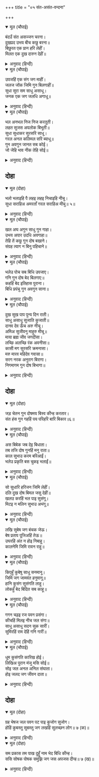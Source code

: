 +++
title = "०५ संत-असंत-वन्दना"

+++


<details open><summary>मूल (चौपाई)</summary>

बंदउँ संत असज्जन चरना।  
दुखप्रद उभय बीच कछु बरना॥  
बिछुरत एक प्रान हरि लेहीं।  
मिलत एक दुख दारुन देहीं॥
</details>

<details><summary>अनुवाद (हिन्दी)</summary>

अब मैं संत और असंत दोनोंके चरणोंकी वन्दना करता हूँ; दोनों ही दुःख देनेवाले हैं, परन्तु उनमें कुछ अन्तर कहा गया है। वह अन्तर यह है कि एक (संत) तो बिछुड़ते समय प्राण हर लेते हैं और दूसरे (असंत) मिलते हैं तब दारुण दुःख देते हैं। (अर्थात् संतोंका बिछुड़ना मरनेके समान दुःखदायी होता है और असंतोंका मिलना)॥ २॥
</details>

<details open><summary>मूल (चौपाई)</summary>

उपजहिं एक संग जग माहीं।  
जलज जोंक जिमि गुन बिलगाहीं॥  
सुधा सुरा सम साधु असाधू।  
जनक एक जग जलधि अगाधू॥
</details>

<details><summary>अनुवाद (हिन्दी)</summary>

दोनों (संत और असंत) जगत् में एक साथ पैदा होते हैं; पर (एक साथ पैदा होनेवाले) कमल और जोंककी तरह उनके गुण अलग-अलग होते हैं। (कमल दर्शन और स्पर्शसे सुख देता है, किन्तु जोंक शरीरका स्पर्श पाते ही रक्त चूसने लगती है।) साधु अमृतके समान (मृत्युरूपी संसारसे उबारनेवाला) और असाधु मदिराके समान (मोह,प्रमाद और जड़ता उत्पन्न करनेवाला) है, दोनोंको उत्पन्न करनेवाला जगद्‍रूपी अगाध समुद्र एक ही है। (शास्त्रोंमें समुद्रमन्थनसे ही अमृत और मदिरा दोनोंकी उत्पत्ति बतायी गयी है)॥ ३॥
</details>

<details open><summary>मूल (चौपाई)</summary>

भल अनभल निज निज करतूती।  
लहत सुजस अपलोक बिभूती॥  
सुधा सुधाकर सुरसरि साधू।  
गरल अनल कलिमल सरि ब्याधू॥  
गुन अवगुन जानत सब कोई।  
जो जेहि भाव नीक तेहि सोई॥
</details>

<details><summary>अनुवाद (हिन्दी)</summary>

भले और बुरे अपनी-अपनी करनीके अनुसार सुन्दर यश और अपयशकी सम्पत्ति पाते हैं। अमृत, चन्द्रमा, गङ्गाजी और साधु एवं विष, अग्नि, कलियुगके पापोंकी नदी अर्थात् कर्मनाशा और हिंसा करनेवाला व्याध, इनके गुण-अवगुण सब कोई जानते हैं; किन्तु जिसे जो भाता है, उसे वही अच्छा लगता है॥ ४-५॥
</details>

## दोहा


<details open><summary>मूल (दोहा)</summary>

भलो भलाइहि पै लहइ लहइ निचाइहि नीचु।  
सुधा सराहिअ अमरताँ गरल सराहिअ मीचु॥ ५॥
</details>

<details><summary>अनुवाद (हिन्दी)</summary>

भला भलाई ही ग्रहण करता है और नीच नीचताको ही ग्रहण किये रहता है। अमृतकी सराहना अमर करनेमें होती है और विषकी मारनेमें॥ ५॥
</details>

<details open><summary>मूल (चौपाई)</summary>

खल अघ अगुन साधु गुन गाहा।  
उभय अपार उदधि अवगाहा॥  
तेहि तें कछु गुन दोष बखाने।  
संग्रह त्याग न बिनु पहिचाने॥
</details>

<details><summary>अनुवाद (हिन्दी)</summary>

दुष्टोंके पापों और अवगुणोंकी और साधुओंके गुणोंकी कथाएँ—दोनों ही अपार और अथाह समुद्र हैं। इसीसे कुछ गुण और दोषोंका वर्णन किया गया है, क्योंकि बिना पहचाने उनका ग्रहण या त्याग नहीं हो सकता॥ १॥
</details>

<details open><summary>मूल (चौपाई)</summary>

भलेउ पोच सब बिधि उपजाए।  
गनि गुन दोष बेद बिलगाए॥  
कहहिं बेद इतिहास पुराना।  
बिधि प्रपंचु गुन अवगुन साना॥
</details>

<details><summary>अनुवाद (हिन्दी)</summary>

भले, बुरे सभी ब्रह्माके पैदा किये हुए हैं, पर गुण और दोषोंको विचारकर वेदोंने उनको अलग-अलग कर दिया है। वेद, इतिहास और पुराण कहते हैं कि ब्रह्माकी यह सृष्टि गुण-अवगुणोंसे सनी हुई है॥ २॥
</details>

<details open><summary>मूल (चौपाई)</summary>

दुख सुख पाप पुन्य दिन राती।  
साधु असाधु सुजाति कुजाती॥  
दानव देव ऊँच अरु नीचू।  
अमिअ सुजीवनु माहुरु मीचू॥  
माया ब्रह्म जीव जगदीसा।  
लच्छि अलच्छि रंक अवनीसा॥  
कासी मग सुरसरि क्रमनासा।  
मरु मारव महिदेव गवासा॥  
सरग नरक अनुराग बिरागा।  
निगमागम गुन दोष बिभागा॥
</details>

<details><summary>अनुवाद (हिन्दी)</summary>

दुःख-सुख, पाप-पुण्य, दिन-रात, साधु-असाधु, सुजाति-कुजाति, दानव-देवता, ऊँच-नीच, अमृत-विष, सुजीवन (सुन्दर जीवन)-मृत्यु, माया-ब्रह्म, जीव-ईश्वर, सम्पत्ति-दरिद्रता, रंक-राजा, काशी-मगध, गङ्गा-कर्मनाशा, मारवाड़-मालवा, ब्राह्मण-कसाई, स्वर्ग-नरक, अनुराग-वैराग्य,(ये सभी पदार्थ ब्रह्माकी सृष्टिमें हैं।) वेद-शास्त्रोंने उनके गुण-दोषोंका विभाग कर दिया है॥ ३—५॥
</details>

## दोहा


<details open><summary>मूल (दोहा)</summary>

जड़ चेतन गुन दोषमय बिस्व कीन्ह करतार।  
संत हंस गुन गहहिं पय परिहरि बारि बिकार॥६॥
</details>

<details><summary>अनुवाद (हिन्दी)</summary>

विधाताने इस जड-चेतन विश्वको गुण-दोषमय रचा है; किन्तु संतरूपी हंस दोषरूपी जलको छोड़कर गुणरूपी दूधको ही ग्रहण करते हैं॥ ६॥
</details>

<details open><summary>मूल (चौपाई)</summary>

अस बिबेक जब देइ बिधाता।  
तब तजि दोष गुनहिं मनु राता॥  
काल सुभाउ करम बरिआईं।  
भलेउ प्रकृति बस चुकइ भलाईं॥
</details>

<details><summary>अनुवाद (हिन्दी)</summary>

विधाता जब इस प्रकारका (हंसका-सा) विवेक देते हैं, तब दोषोंको छोड़कर मन गुणोंमें अनुरक्त होता है। काल-स्वभाव और कर्मकी प्रबलतासे भले लोग (साधु) भी मायाके वशमें होकर कभी-कभी भलाईसे चूक जाते हैं॥ १॥
</details>

<details open><summary>मूल (चौपाई)</summary>

सो सुधारि हरिजन जिमि लेहीं।  
दलि दुख दोष बिमल जसु देहीं॥  
खलउ करहिं भल पाइ सुसंगू।  
मिटइ न मलिन सुभाउ अभंगू॥
</details>

<details><summary>अनुवाद (हिन्दी)</summary>

भगवान् के भक्त जैसे उस चूकको सुधार लेते हैं और दुःख-दोषोंको मिटाकर निर्मल यश देते हैं, वैसे ही दुष्ट भी कभी-कभी उत्तम सङ्ग पाकर भलाई करते हैं; परन्तु उनका कभी भंग न होनेवाला मलिन स्वभाव नहीं मिटता॥ २॥
</details>

<details open><summary>मूल (चौपाई)</summary>

लखि सुबेष जग बंचक जेऊ।  
बेष प्रताप पूजिअहिं तेऊ॥  
उघरहिं अंत न होइ निबाहू।  
कालनेमि जिमि रावन राहू॥
</details>

<details><summary>अनुवाद (हिन्दी)</summary>

जो (वेषधारी) ठग हैं, उन्हें भी अच्छा (साधुका-सा) वेष बनाये देखकर वेषके प्रतापसे जगत् पूजता है; परन्तु एक-न-एक दिन वे चौडे़ आ ही जाते हैं, अन्ततक उनका कपट नहीं निभता, जैसे कालनेमि, रावण और राहुका हाल हुआ॥ ३॥
</details>

<details open><summary>मूल (चौपाई)</summary>

किएहुँ कुबेषु साधु सनमानू।  
जिमि जग जामवंत हनुमानू॥  
हानि कुसंग सुसंगति लाहू।  
लोकहुँ बेद बिदित सब काहू॥
</details>

<details><summary>अनुवाद (हिन्दी)</summary>

बुरा वेष बना लेनेपर भी साधुका सम्मान ही होता है, जैसे जगत् में जाम्बवान् और हनुमान् जी का हुआ। बुरे संगसे हानि और अच्छे संगसे लाभ होता है, यह बात लोक और वेदमें है और सभी लोग इसको जानते हैं॥ ४॥
</details>

<details open><summary>मूल (चौपाई)</summary>

गगन चढ़इ रज पवन प्रसंगा।  
कीचहिं मिलइ नीच जल संगा॥  
साधु असाधु सदन सुक सारीं।  
सुमिरहिं राम देहिं गनि गारीं॥
</details>

<details><summary>अनुवाद (हिन्दी)</summary>

पवनके संगसे धूल आकाशपर चढ़ जाती है और वही नीच (नीचेकी ओर बहनेवाले) जलके संगसे कीचड़में मिल जाती है। साधुके घरके तोता-मैना राम-राम सुमिरते हैं और असाधुके घरके तोता-मैना गिन-गिनकर गालियाँ देते हैं॥ ५॥
</details>

<details open><summary>मूल (चौपाई)</summary>

धूम कुसंगति कारिख होई।  
लिखिअ पुरान मंजु मसि सोई॥  
सोइ जल अनल अनिल संघाता।  
होइ जलद जग जीवन दाता॥
</details>

<details><summary>अनुवाद (हिन्दी)</summary>

कुसंगके कारण धुआँ कालिख कहलाता है, वही धुआँ (सुसंगसे) सुन्दर स्याही होकर पुराण लिखनेके काममें आता है और वही धुआँ जल, अग्नि और पवनके संगसे बादल होकर जगत् को जीवन देनेवाला बन जाता है॥ ६॥
</details>

## दोहा


<details open><summary>मूल (दोहा)</summary>

ग्रह भेषज जल पवन पट पाइ कुजोग सुजोग।  
होहिं कुबस्तु सुबस्तु जग लखहिं सुलच्छन लोग॥ ७ (क)॥
</details>

<details><summary>अनुवाद (हिन्दी)</summary>

ग्रह, ओषधि, जल, वायु और वस्त्र—ये सब भी कुसंग और सुसंग पाकर संसारमें बुरे और भले पदार्थ हो जाते हैं। चतुर एवं विचारशील पुरुष ही इस बातको जान पाते हैं॥ ७(क)॥
</details>

<details open><summary>मूल (दोहा)</summary>

सम प्रकास तम पाख दुहुँ नाम भेद बिधि कीन्ह।  
ससि सोषक पोषक समुझि जग जस अपजस दीन्ह॥ ७ (ख)॥
</details>

<details><summary>अनुवाद (हिन्दी)</summary>

महीनेके दोनों पखवाड़ोंमें उजियाला और अँधेरा समान ही रहता है, परन्तु विधाताने इनके नाममें भेद कर दिया है (एकका नाम शुक्ल और दूसरेका नाम कृष्ण रख दिया)। एकको चन्द्रमाका बढ़ानेवाला और दूसरेको उसका घटानेवाला समझकर जगत् ने एकको सुयश और दूसरेको अपयश दे दिया॥ ७(ख)॥
</details>
